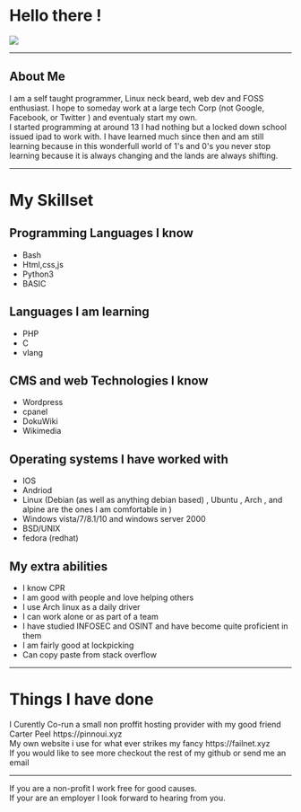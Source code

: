 <h1>Hello there !</h1>
<img src="https://github-readme-stats.vercel.app/api?username=z3r0n3t&show_icons=true&title_color=ffffff&icon_color=bb2acf&text_color=daf7dc&bg_color=191919">
<hr>
<h2>About Me</h2>
I am a self taught programmer, Linux neck beard, web dev and FOSS enthusiast. I hope to someday work at a large tech Corp (not Google, Facebook, or Twitter ) and eventualy start my own.
<br>
I started programming at around 13 I had nothing but a locked down school issued ipad to work with. I have learned much since then and am still learning because in this wonderfull world of 1's and 0's you never stop learning because it is always changing and the lands are always shifting.

<hr>

<h1>My Skillset</h1>

## Programming Languages I know
- Bash 
- Html,css,js 
- Python3 
- BASIC 

## Languages I am learning 
- PHP 
- C
- vlang 

## CMS and web Technologies I know
- Wordpress
- cpanel
- DokuWiki
- Wikimedia

## Operating systems I have worked with
- IOS 
- Andriod 
- Linux (Debian (as well as anything debian based) , Ubuntu , Arch , and alpine are the ones I am comfortable in ) 
- Windows vista/7/8.1/10 and windows server 2000
- BSD/UNIX
- fedora (redhat)

## My extra abilities
- I know CPR 
- I am good with people and love helping others
- I use Arch linux as a daily driver 
- I can work alone or as part of a team 
- I have studied INFOSEC and OSINT and have become quite proficient in them
- I am fairly good at lockpicking
- Can copy paste from stack overflow 


<hr>
  <h1>Things I have done</h1>
  I Curently Co-run a small non proffit hosting provider with my good friend Carter Peel https://pinnoui.xyz
  <br>
  My own website i use for what ever strikes my fancy https://failnet.xyz
  <br>
  If you would like to see more checkout the rest of my github or send me an email 
  <hr>
  If you are a non-profit I work free for good causes.
  <br>
  If your are an employer I look forward to hearing from you.
